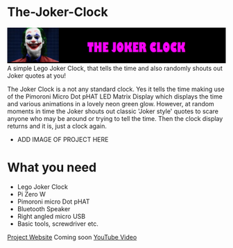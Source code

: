 # The-Joker-Clock
![](images/JOKER.jpg)
A simple Lego Joker Clock, that tells the time and also randomly shouts out Joker quotes at you!

The Joker Clock is a not any standard clock.  Yes it tells the time making use of the Pimoroni Micro Dot pHAT LED Matrix Display which displays the time and various animations in a lovely neon green glow.  However, at random moments in time the Joker shouts out classic 'Joker style' quotes to scare anyone who may be around or trying to tell the time.  Then the clock display returns and it is, just a clock again.

+ ADD IMAGE OF PROJECT HERE

# What you need
* Lego Joker Clock
* Pi Zero W
* Pimoroni micro Dot pHAT
* Bluetooth Speaker
* Right angled micro USB
* Basic tools, screwdriver etc.

[Project Website](https://www.tecoed.co.uk/the-joker.html)
Coming soon
[YouTube Video](https://youtu.be/7pNxikwtCvs)